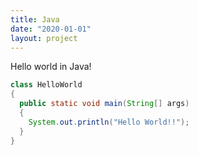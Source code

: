 ```yaml
---
title: Java
date: "2020-01-01"
layout: project
---
```

Hello world in Java!



```java
class HelloWorld
{
  public static void main(String[] args)
  {
    System.out.println("Hello World!!");
  }
}
```

